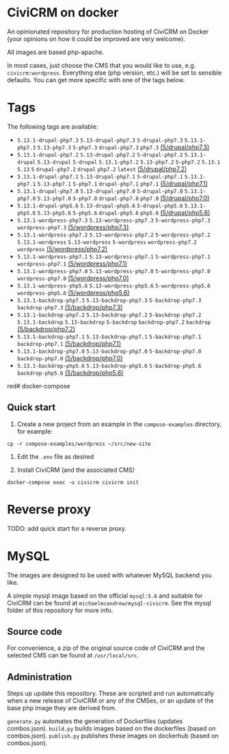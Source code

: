 # CiviCRM on docker

An opinionated repository for production hosting of CiviCRM on Docker (your opinions on how it could be improved are very welcome).

All images are based php-apache.

In most cases, just choose the CMS that you would like to use, e.g. `civicrm:wordpress`. Everything else (php version, etc.) will be set to sensible defaults. You can get more specific with one of the tags below.

# Tags

The following tags are available:

<!---START_TAGS-->
* `5.13.1-drupal-php7.3` `5.13-drupal-php7.3` `5-drupal-php7.3` `5.13.1-php7.3` `5.13-php7.3` `5-php7.3` `drupal-php7.3` `php7.3` [(5/drupal/php7.3)](5/drupal/php7.3)
* `5.13.1-drupal-php7.2` `5.13-drupal-php7.2` `5-drupal-php7.2` `5.13.1-drupal` `5.13-drupal` `5-drupal` `5.13.1-php7.2` `5.13-php7.2` `5-php7.2` `5.13.1` `5.13` `5` `drupal-php7.2` `drupal` `php7.2` `latest` [(5/drupal/php7.2)](5/drupal/php7.2)
* `5.13.1-drupal-php7.1` `5.13-drupal-php7.1` `5-drupal-php7.1` `5.13.1-php7.1` `5.13-php7.1` `5-php7.1` `drupal-php7.1` `php7.1` [(5/drupal/php7.1)](5/drupal/php7.1)
* `5.13.1-drupal-php7.0` `5.13-drupal-php7.0` `5-drupal-php7.0` `5.13.1-php7.0` `5.13-php7.0` `5-php7.0` `drupal-php7.0` `php7.0` [(5/drupal/php7.0)](5/drupal/php7.0)
* `5.13.1-drupal-php5.6` `5.13-drupal-php5.6` `5-drupal-php5.6` `5.13.1-php5.6` `5.13-php5.6` `5-php5.6` `drupal-php5.6` `php5.6` [(5/drupal/php5.6)](5/drupal/php5.6)
* `5.13.1-wordpress-php7.3` `5.13-wordpress-php7.3` `5-wordpress-php7.3` `wordpress-php7.3` [(5/wordpress/php7.3)](5/wordpress/php7.3)
* `5.13.1-wordpress-php7.2` `5.13-wordpress-php7.2` `5-wordpress-php7.2` `5.13.1-wordpress` `5.13-wordpress` `5-wordpress` `wordpress-php7.2` `wordpress` [(5/wordpress/php7.2)](5/wordpress/php7.2)
* `5.13.1-wordpress-php7.1` `5.13-wordpress-php7.1` `5-wordpress-php7.1` `wordpress-php7.1` [(5/wordpress/php7.1)](5/wordpress/php7.1)
* `5.13.1-wordpress-php7.0` `5.13-wordpress-php7.0` `5-wordpress-php7.0` `wordpress-php7.0` [(5/wordpress/php7.0)](5/wordpress/php7.0)
* `5.13.1-wordpress-php5.6` `5.13-wordpress-php5.6` `5-wordpress-php5.6` `wordpress-php5.6` [(5/wordpress/php5.6)](5/wordpress/php5.6)
* `5.13.1-backdrop-php7.3` `5.13-backdrop-php7.3` `5-backdrop-php7.3` `backdrop-php7.3` [(5/backdrop/php7.3)](5/backdrop/php7.3)
* `5.13.1-backdrop-php7.2` `5.13-backdrop-php7.2` `5-backdrop-php7.2` `5.13.1-backdrop` `5.13-backdrop` `5-backdrop` `backdrop-php7.2` `backdrop` [(5/backdrop/php7.2)](5/backdrop/php7.2)
* `5.13.1-backdrop-php7.1` `5.13-backdrop-php7.1` `5-backdrop-php7.1` `backdrop-php7.1` [(5/backdrop/php7.1)](5/backdrop/php7.1)
* `5.13.1-backdrop-php7.0` `5.13-backdrop-php7.0` `5-backdrop-php7.0` `backdrop-php7.0` [(5/backdrop/php7.0)](5/backdrop/php7.0)
* `5.13.1-backdrop-php5.6` `5.13-backdrop-php5.6` `5-backdrop-php5.6` `backdrop-php5.6` [(5/backdrop/php5.6)](5/backdrop/php5.6)
<!---END_TAGS-->

red# docker-compose

## Quick start

1. Create a new project from an example in the `compose-examples` directory, for example:

`cp -r compose-examples/wordpress ~/src/new-site`

1. Edit the `.env` file as desired

2. Install CiviCRM (and the associated CMS)

`docker-compose exec -u civicrm civicrm init`

# Reverse proxy

TODO: add quick start for a reverse proxy.

# MySQL

The images are designed to be used with whatever MySQL backend you like.

A simple mysql image based on  the official `mysql:5.6` and suitable for CiviCRM can be found at `michaelmcandrew/mysql-civicrm`. See the mysql folder of this repository for more info.

## Source code

For convenience, a zip of the original source code of CiviCRM and the selected CMS can be found at `/usr/local/src`.

## Administration

Steps up update this repository. These are scripted and run automatically when a new release of CiviCRM or any of the CMSes, or an update of the base php image they are derived from.

`generate.py` automates the generation of Dockerfiles (updates combos.json).
`build.py` builds images based on the dockerfiles (based on combos.json).
`publish.py` publishes these images on dockerhub (based on combos.json).

